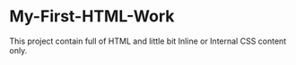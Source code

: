 # My-First-HTML-Work
This project contain full of HTML and little bit Inline or Internal CSS content only.
